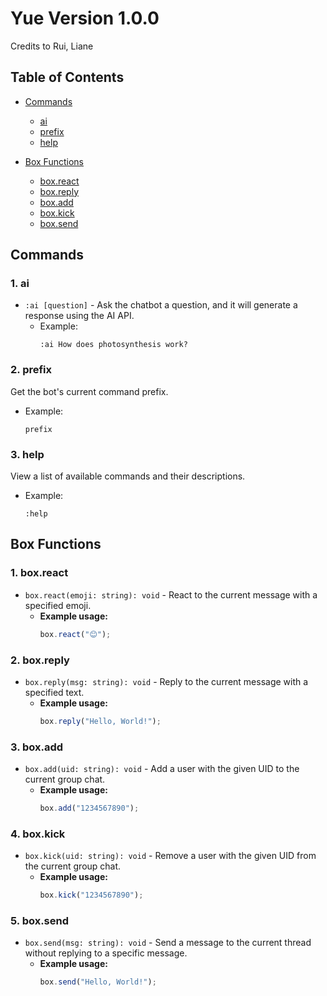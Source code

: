 # Yue Version 1.0.0

Credits to Rui, Liane

## Table of Contents

- [Commands](#commands)
  - [ai](#ai)
  - [prefix](#prefix)
  - [help](#help)

- [Box Functions](#box-functions)
  - [box.react](#boxreact)
  - [box.reply](#boxreply)
  - [box.add](#boxadd)
  - [box.kick](#boxkick)
  - [box.send](#boxsend)

## Commands

### 1. ai

- `:ai [question]` - Ask the chatbot a question, and it will generate a response using the AI API.
  - Example:
    ```plaintext
    :ai How does photosynthesis work?
    ```

### 2. prefix

Get the bot's current command prefix.

- Example:
  ```plaintext
  prefix
  ```

### 3. help

View a list of available commands and their descriptions.

- Example:
  ```plaintext
  :help
  ```

## Box Functions

### 1. box.react

- `box.react(emoji: string): void` - React to the current message with a specified emoji.
  - **Example usage:**
    ```javascript
    box.react("😊");
    ```

### 2. box.reply

- `box.reply(msg: string): void` - Reply to the current message with a specified text.
  - **Example usage:**
    ```javascript
    box.reply("Hello, World!");
    ```

### 3. box.add

- `box.add(uid: string): void` - Add a user with the given UID to the current group chat.
  - **Example usage:**
    ```javascript
    box.add("1234567890");
    ```

### 4. box.kick

- `box.kick(uid: string): void` - Remove a user with the given UID from the current group chat.
  - **Example usage:**
    ```javascript
    box.kick("1234567890");
    ```

### 5. box.send

- `box.send(msg: string): void` - Send a message to the current thread without replying to a specific message.
  - **Example usage:**
    ```javascript
    box.send("Hello, World!");
    ```
